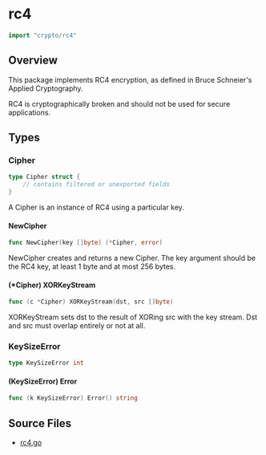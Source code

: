 # rc4

```go
import "crypto/rc4"
```

## Overview

This package implements RC4 encryption, as defined in Bruce Schneier's Applied Cryptography.

RC4 is cryptographically broken and should not be used for secure applications.

## Types

### Cipher

```go
type Cipher struct {
	// contains filtered or unexported fields
}
```

A Cipher is an instance of RC4 using a particular key.

#### NewCipher

```go
func NewCipher(key []byte) (*Cipher, error)
```

NewCipher creates and returns a new Cipher. The key argument should be the RC4 key, at least 1 byte and at most 256 bytes.

#### (\*Cipher) XORKeyStream

```go
func (c *Cipher) XORKeyStream(dst, src []byte)
```

XORKeyStream sets dst to the result of XORing src with the key stream.
Dst and src must overlap entirely or not at all.

### KeySizeError

```go
type KeySizeError int
```

#### (KeySizeError) Error

```go
func (k KeySizeError) Error() string
```

## Source Files

- [rc4.go](/code/crypto/rc4/)
